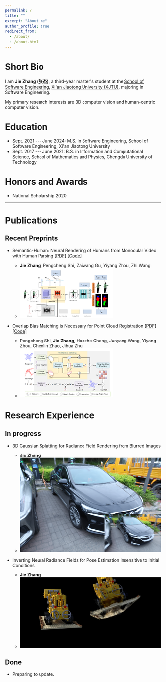 ```yaml
---
permalink: /
title: ""
excerpt: "About me"
author_profile: true
redirect_from: 
  - /about/
  - /about.html
---
```


<!-- Current
===

*I am looking for a Ph.D. position in machine learning.* -->


Short Bio
===

I am **Jie Zhang (张杰)**, a third-year master's student at the [School of Software Engineering](http://se.xjtu.edu.cn/), [Xi'an Jiaotong University (XJTU)](http://www.xjtu.edu.cn/), majoring in Software Engineering. 

My primary research interests are 3D computer vision and human-centric computer vision.


Education
===
* Sept. 2021 --- June 2024: M.S. in Software Engineering, School of Software Engineering, Xi'an Jiaotong University
* Sept. 2017 --- June 2021: B.S. in Information and Computational Science, School of Mathematics and Physics, Chengdu University of Technology

Honors and Awards
===
* National Scholarship     2020

---

Publications
===

## Recent Preprints

* Semantic-Human: Neural Rendering of Humans from Monocular Video with Human Parsing [[PDF]](https://arxiv.org/pdf/2308.09894.pdf) [[Code]](https://arxiv.org/pdf/2308.09894.pdf)
  * **Jie Zhang**, Pengcheng Shi, Zaiwang Gu, Yiyang Zhou, Zhi Wang
  * ![Overview](./../images/paper/semantichuman.png)

* Overlap Bias Matching is Necessary for Point Cloud Registration [[PDF]](https://arxiv.org/abs/2308.09364) [[Code]](https://arxiv.org/abs/2308.09364)
  * Pengcheng Shi, **Jie Zhang**, Haozhe Cheng, Junyang Wang, Yiyang Zhou, Chenlin Zhao, Jihua Zhu
  * ![Overview](./../images/paper/overla.png)


<!-- * DualGenerator: Information Interaction-based Generative Network for Point Cloud Completion [[PDF]](https://arxiv.org/pdf/2305.09132.pdf) [[Code]](https://arxiv.org/pdf/2305.09132.pdf)
  * Pengcheng Shi, Haozhe Cheng, Xu Han, Yiyang Zhou, **Jie Zhang**, Jihua Zhu
  * ![Overview](./../images/paper/DualGenerator.png) -->

Research Experience
===

## In progress

* 3D Gaussian Splatting for Radiance Field Rendering from Blurred Images 
  * **Jie Zhang**
  * ![Overview](./../images/paper/blurcar.png)

* Inverting Neural Radiance Fields for Pose Estimation Insensitive to Initial Conditions
  * **Jie Zhang**
  * ![Overview](./../images/paper/inverse_pose_lego.gif)

## Done

* Preparing to update.

<!-- * DualGenerator: Information Interaction-based Generative Network for Point Cloud Completion [[PDF]](https://arxiv.org/pdf/2305.09132.pdf) [[Code]](https://arxiv.org/pdf/2305.09132.pdf)
  * Pengcheng Shi, Haozhe Cheng, Xu Han, Yiyang Zhou, **Jie Zhang**, Jihua Zhu
  * ![Overview](./../images/paper/DualGenerator.png) -->

<script>
document.write("Last modifid at: "+document.lastModified+"" )
</script>